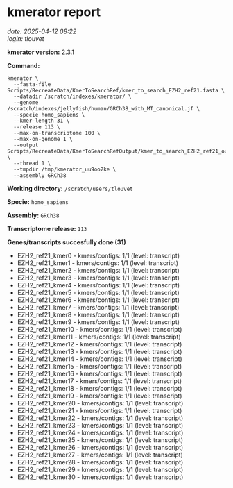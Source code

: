 # kmerator report
*date: 2025-04-12 08:22*  
*login: tlouvet*

**kmerator version:** 2.3.1

**Command:**

```
kmerator \
  --fasta-file Scripts/RecreateData/KmerToSearchRef/kmer_to_search_EZH2_ref21.fasta \
  --datadir /scratch/indexes/kmerator/ \
  --genome /scratch/indexes/jellyfish/human/GRCh38_with_MT_canonical.jf \
  --specie homo_sapiens \
  --kmer-length 31 \
  --release 113 \
  --max-on-transcriptome 100 \
  --max-on-genome 1 \
  --output Scripts/RecreateData/KmerToSearchRefOutput/kmer_to_search_EZH2_ref21_output \
  --thread 1 \
  --tmpdir /tmp/kmerator_uu9oo2ke \
  --assembly GRCh38
```

**Working directory:** `/scratch/users/tlouvet`

**Specie:** `homo_sapiens`

**Assembly:** `GRCh38`

**Transcriptome release:** `113`

**Genes/transcripts succesfully done (31)**

- EZH2_ref21_kmer0 - kmers/contigs: 1/1 (level: transcript)
- EZH2_ref21_kmer1 - kmers/contigs: 1/1 (level: transcript)
- EZH2_ref21_kmer2 - kmers/contigs: 1/1 (level: transcript)
- EZH2_ref21_kmer3 - kmers/contigs: 1/1 (level: transcript)
- EZH2_ref21_kmer4 - kmers/contigs: 1/1 (level: transcript)
- EZH2_ref21_kmer5 - kmers/contigs: 1/1 (level: transcript)
- EZH2_ref21_kmer6 - kmers/contigs: 1/1 (level: transcript)
- EZH2_ref21_kmer7 - kmers/contigs: 1/1 (level: transcript)
- EZH2_ref21_kmer8 - kmers/contigs: 1/1 (level: transcript)
- EZH2_ref21_kmer9 - kmers/contigs: 1/1 (level: transcript)
- EZH2_ref21_kmer10 - kmers/contigs: 1/1 (level: transcript)
- EZH2_ref21_kmer11 - kmers/contigs: 1/1 (level: transcript)
- EZH2_ref21_kmer12 - kmers/contigs: 1/1 (level: transcript)
- EZH2_ref21_kmer13 - kmers/contigs: 1/1 (level: transcript)
- EZH2_ref21_kmer14 - kmers/contigs: 1/1 (level: transcript)
- EZH2_ref21_kmer15 - kmers/contigs: 1/1 (level: transcript)
- EZH2_ref21_kmer16 - kmers/contigs: 1/1 (level: transcript)
- EZH2_ref21_kmer17 - kmers/contigs: 1/1 (level: transcript)
- EZH2_ref21_kmer18 - kmers/contigs: 1/1 (level: transcript)
- EZH2_ref21_kmer19 - kmers/contigs: 1/1 (level: transcript)
- EZH2_ref21_kmer20 - kmers/contigs: 1/1 (level: transcript)
- EZH2_ref21_kmer21 - kmers/contigs: 1/1 (level: transcript)
- EZH2_ref21_kmer22 - kmers/contigs: 1/1 (level: transcript)
- EZH2_ref21_kmer23 - kmers/contigs: 1/1 (level: transcript)
- EZH2_ref21_kmer24 - kmers/contigs: 1/1 (level: transcript)
- EZH2_ref21_kmer25 - kmers/contigs: 1/1 (level: transcript)
- EZH2_ref21_kmer26 - kmers/contigs: 1/1 (level: transcript)
- EZH2_ref21_kmer27 - kmers/contigs: 1/1 (level: transcript)
- EZH2_ref21_kmer28 - kmers/contigs: 1/1 (level: transcript)
- EZH2_ref21_kmer29 - kmers/contigs: 1/1 (level: transcript)
- EZH2_ref21_kmer30 - kmers/contigs: 1/1 (level: transcript)
